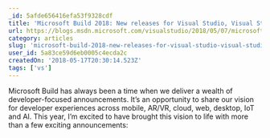 ```yaml
---
_id: 5afde656416efa53f9328cdf
title: 'Microsoft Build 2018: New releases for Visual Studio, Visual Studio for Mac, .NET Core and Xamarin.Forms'
url: https://blogs.msdn.microsoft.com/visualstudio/2018/05/07/microsoft-build-2018-new-releases-for-visual-studio-visual-studio-for-mac-net-core-and-xamarin-forms/
category: articles
slug: 'microsoft-build-2018-new-releases-for-visual-studio-visual-studio-for-mac-net-core-and-xamarinforms'
user_id: 5a83ce59d6eb0005c4ecda2c
createdOn: '2018-05-17T20:30:14.523Z'
tags: ['vs']
---
```


Microsoft Build has always been a time when we deliver a wealth of developer-focused announcements. It’s an opportunity to share our vision for developer experiences across mobile, AR/VR, cloud, web, desktop, IoT and AI. This year, I’m excited to have brought this vision to life with more than a few exciting announcements:

